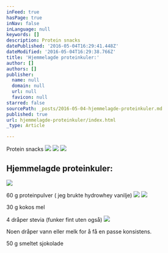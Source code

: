 ```yaml
---
inFeed: true
hasPage: true
inNav: false
inLanguage: null
keywords: []
description: Protein snacks
datePublished: '2016-05-04T16:29:41.448Z'
dateModified: '2016-05-04T16:29:38.766Z'
title: 'Hjemmelagde proteinkuler:'
author: []
authors: []
publisher:
  name: null
  domain: null
  url: null
  favicon: null
starred: false
sourcePath: _posts/2016-05-04-hjemmelagde-proteinkuler.md
published: true
url: hjemmelagde-proteinkuler/index.html
_type: Article

---
```

Protein snacks
![](https://the-grid-user-content.s3-us-west-2.amazonaws.com/cd25f39a-1c2e-4af2-b218-7cb7fd27749f.jpg)
![](https://the-grid-user-content.s3-us-west-2.amazonaws.com/001c7dcb-db7f-4322-a00c-ca9362c48f3c.jpg)
![](https://the-grid-user-content.s3-us-west-2.amazonaws.com/562a8b2d-6566-41d1-95d9-0514554797ba.jpg)

## Hjemmelagde proteinkuler:
![](https://the-grid-user-content.s3-us-west-2.amazonaws.com/e62fa699-1c95-4266-88b8-0f9eabcd504a.jpg)

60 g proteinpulver ( jeg brukte hydrowhey vanilje)
![](https://the-grid-user-content.s3-us-west-2.amazonaws.com/9f12675e-769e-41f1-9310-ffb41d3eb28d.jpg)
![](https://the-grid-user-content.s3-us-west-2.amazonaws.com/7b7e0acc-bcbd-4dd6-9e8a-11b9dcc2169d.jpg)

30 g kokos mel

4 dråper stevia (funker fint uten også)
![](https://the-grid-user-content.s3-us-west-2.amazonaws.com/0294ca0a-bf18-4056-970c-9eccbea777e2.jpg)

Noen dråper vann eller melk for å få en passe konsistens.

50 g smeltet sjokolade